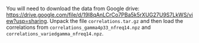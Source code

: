 You will need to download the data from Google drive: https://drive.google.com/file/d/19I8qAnLCrCo7PBa5k5rXUG27U9S7LkWS/view?usp=sharing. Unpack the file `correlations.tar.gz` and then load the correlations from `correlations_gamma4p33_nfreq14.npz` and `correlations_variedgamma_nfreq14.npz`.
